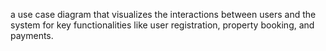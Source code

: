 a use case diagram that visualizes the interactions between users and the system for key functionalities like user registration, property booking, and payments.